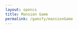```yaml
---
layout: opencs
title: Mansion Game
permalink: /gamify/mansionGame
---
```


<div id="gameContainer">
    <div id="promptDropDown" class="promptDropDown" style="z-index: 9999"></div>
    <canvas id="gameCanvas"></canvas>
</div>

<!-- Put config variables in a script block processed by Jekyll -->
<script>
    // Jekyll/Liquid variables CAN be used here, because this is inline script in HTML
    window.gameConfig = {
        baseurl: "{{ site.baseurl }}",
        pythonURI: "{{ site.baseurl }}/assets/js/api/config.js",
        globalBackground: "{{ site.baseurl }}/assets/images/mansion_main_photo.png"
    };
</script>

<script type="module">
    // Build paths using window.gameConfig (which was set by Liquid in the previous script)
    import Game from "/assets/js/mansionGame/GameEngine/Game.js";
    import GameLevel1 from "/assets/js/mansionGame/mansionLevel1.js";
    import GameLevel2 from "/assets/js/mansionGame/mansionLevel2.js";
    import GameLevel3 from "/assets/js/mansionGame/mansionLevel3.js";
    import GameLevel4 from "/assets/js/mansionGame/mansionLevel4.js";
    import GameLevel5 from "/assets/js/mansionGame/mansionLevel5.js";
    import GameLevel6 from "/assets/js/mansionGame/mansionLevel6.js";
    import { pythonURI, javaURI, fetchOptions } from '/assets/js/api/config.js';

    const gameLevelClasses = [ GameLevel1, GameLevel2, GameLevel3, GameLevel4, GameLevel5, GameLevel6 ];

    const environment = {
        path: window.gameConfig.baseurl,
        pythonURI: pythonURI,
        javaURI: javaURI,
        fetchOptions: fetchOptions,
        gameContainer: document.getElementById("gameContainer"),
        gameCanvas: document.getElementById("gameCanvas"),
        gameLevelClasses: gameLevelClasses,
        globalBackgroundData: {
            src: window.gameConfig.globalBackground,
            mode: 'cover',
            crossOrigin: 'anonymous'
        }
    };

    Game.main(environment);
</script>
